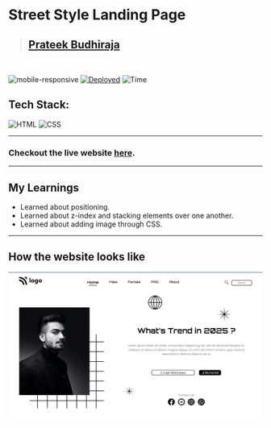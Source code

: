 # Street Style Landing Page

> ## [Prateek Budhiraja](https://prateekbudhiraja.in)

<br/>

![mobile-responsive](https://img.shields.io/badge/Mobile%20Responsive-No-red)
[![Deployed](https://img.shields.io/badge/Deployed-Yes-green)](https://streetstyle-landing.vercel.app/)
![Time](https://img.shields.io/badge/Time%20Taken-3.5hrs-green)

## Tech Stack:

![HTML](https://img.shields.io/badge/html-3670A0?style=for-the-badge&logo=html5&logoColor=white)
![CSS](https://img.shields.io/badge/CSS-%234ea94b.svg?style=for-the-badge&logo=css3&logoColor=white)

---

### Checkout the live website [here](https://streetstyle-landing.vercel.app/).

---

## My Learnings

- Learned about positioning.
- Learned about z-index and stacking elements over one another.
- Learned about adding image through CSS.

---

## How the website looks like

<p align="center">
<img src="desktop.png" max-width=600px>
</p>
